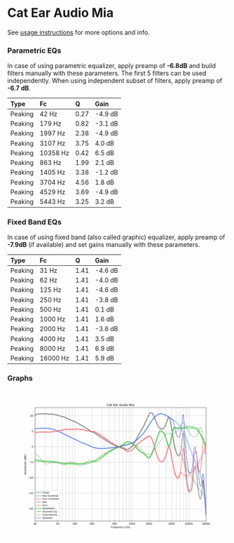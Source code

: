 # Cat Ear Audio Mia
See [usage instructions](https://github.com/jaakkopasanen/AutoEq#usage) for more options and info.

### Parametric EQs
In case of using parametric equalizer, apply preamp of **-6.8dB** and build filters manually
with these parameters. The first 5 filters can be used independently.
When using independent subset of filters, apply preamp of **-6.7 dB**.

| Type    | Fc       |    Q | Gain    |
|:--------|:---------|:-----|:--------|
| Peaking | 42 Hz    | 0.27 | -4.9 dB |
| Peaking | 179 Hz   | 0.82 | -3.1 dB |
| Peaking | 1997 Hz  | 2.38 | -4.9 dB |
| Peaking | 3107 Hz  | 3.75 | 4.0 dB  |
| Peaking | 10358 Hz | 0.42 | 6.5 dB  |
| Peaking | 863 Hz   | 1.99 | 2.1 dB  |
| Peaking | 1405 Hz  | 3.38 | -1.2 dB |
| Peaking | 3704 Hz  | 4.56 | 1.8 dB  |
| Peaking | 4529 Hz  | 3.69 | -4.9 dB |
| Peaking | 5443 Hz  | 3.25 | 3.2 dB  |

### Fixed Band EQs
In case of using fixed band (also called graphic) equalizer, apply preamp of **-7.9dB**
(if available) and set gains manually with these parameters.

| Type    | Fc       |    Q | Gain    |
|:--------|:---------|:-----|:--------|
| Peaking | 31 Hz    | 1.41 | -4.6 dB |
| Peaking | 62 Hz    | 1.41 | -4.0 dB |
| Peaking | 125 Hz   | 1.41 | -4.6 dB |
| Peaking | 250 Hz   | 1.41 | -3.8 dB |
| Peaking | 500 Hz   | 1.41 | 0.1 dB  |
| Peaking | 1000 Hz  | 1.41 | 1.6 dB  |
| Peaking | 2000 Hz  | 1.41 | -3.6 dB |
| Peaking | 4000 Hz  | 1.41 | 3.5 dB  |
| Peaking | 8000 Hz  | 1.41 | 6.9 dB  |
| Peaking | 16000 Hz | 1.41 | 5.9 dB  |

### Graphs
![](./Cat%20Ear%20Audio%20Mia.png)